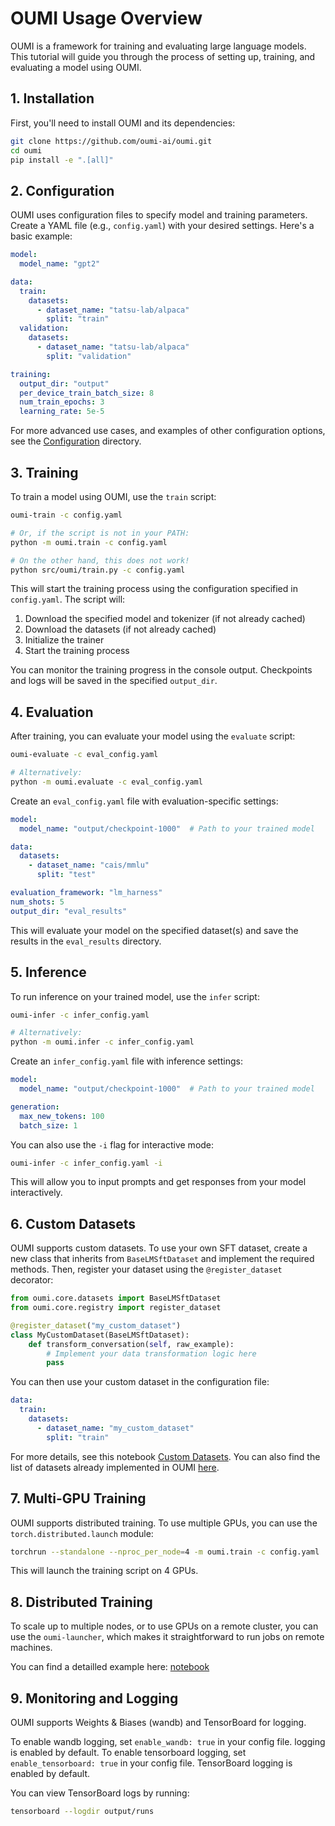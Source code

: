 # OUMI Usage Overview

OUMI is a framework for training and evaluating large language models. This tutorial will guide you through the process of setting up, training, and evaluating a model using OUMI.

## 1. Installation

First, you'll need to install OUMI and its dependencies:

```bash
git clone https://github.com/oumi-ai/oumi.git
cd oumi
pip install -e ".[all]"
```

## 2. Configuration

OUMI uses configuration files to specify model and training parameters. Create a YAML file (e.g., `config.yaml`) with your desired settings. Here's a basic example:

```yaml
model:
  model_name: "gpt2"

data:
  train:
    datasets:
      - dataset_name: "tatsu-lab/alpaca"
        split: "train"
  validation:
    datasets:
      - dataset_name: "tatsu-lab/alpaca"
        split: "validation"

training:
  output_dir: "output"
  per_device_train_batch_size: 8
  num_train_epochs: 3
  learning_rate: 5e-5
```

For more advanced use cases, and examples of other configuration options, see the [Configuration](https://github.com/oumi-ai/oumi/tree/main/configs/oumi) directory.

## 3. Training

To train a model using OUMI, use the `train` script:

```bash
oumi-train -c config.yaml

# Or, if the script is not in your PATH:
python -m oumi.train -c config.yaml

# On the other hand, this does not work!
python src/oumi/train.py -c config.yaml
```

This will start the training process using the configuration specified in `config.yaml`. The script will:

1. Download the specified model and tokenizer (if not already cached)
2. Download the datasets (if not already cached)
3. Initialize the trainer
4. Start the training process

You can monitor the training progress in the console output. Checkpoints and logs will be saved in the specified `output_dir`.

## 4. Evaluation

After training, you can evaluate your model using the `evaluate` script:

```bash
oumi-evaluate -c eval_config.yaml

# Alternatively:
python -m oumi.evaluate -c eval_config.yaml
```

Create an `eval_config.yaml` file with evaluation-specific settings:

```yaml
model:
  model_name: "output/checkpoint-1000"  # Path to your trained model

data:
  datasets:
    - dataset_name: "cais/mmlu"
      split: "test"

evaluation_framework: "lm_harness"
num_shots: 5
output_dir: "eval_results"
```

This will evaluate your model on the specified dataset(s) and save the results in the `eval_results` directory.

## 5. Inference

To run inference on your trained model, use the `infer` script:

```bash
oumi-infer -c infer_config.yaml

# Alternatively:
python -m oumi.infer -c infer_config.yaml
```

Create an `infer_config.yaml` file with inference settings:

```yaml
model:
  model_name: "output/checkpoint-1000"  # Path to your trained model

generation:
  max_new_tokens: 100
  batch_size: 1
```

You can also use the `-i` flag for interactive mode:

```bash
oumi-infer -c infer_config.yaml -i
```

This will allow you to input prompts and get responses from your model interactively.

## 6. Custom Datasets

OUMI supports custom datasets. To use your own SFT dataset, create a new class that inherits from `BaseLMSftDataset` and implement the required methods. Then, register your dataset using the `@register_dataset` decorator:

```python
from oumi.core.datasets import BaseLMSftDataset
from oumi.core.registry import register_dataset

@register_dataset("my_custom_dataset")
class MyCustomDataset(BaseLMSftDataset):
    def transform_conversation(self, raw_example):
        # Implement your data transformation logic here
        pass
```

You can then use your custom dataset in the configuration file:

```yaml
data:
  train:
    datasets:
      - dataset_name: "my_custom_dataset"
        split: "train"
```

For more details, see this notebook [Custom Datasets](https://github.com/oumi-ai/oumi/blob/main/notebooks/OUMI%20-%20Datasets%20Tutorial.ipynb). You can also find the list of datasets already implemented in OUMI [here](https://github.com/oumi-ai/oumi/tree/main/src/oumi/datasets).

## 7. Multi-GPU Training

OUMI supports distributed training. To use multiple GPUs, you can use the `torch.distributed.launch` module:

```bash
torchrun --standalone --nproc_per_node=4 -m oumi.train -c config.yaml
```

This will launch the training script on 4 GPUs.

## 8.  Distributed Training

To scale up to multiple nodes, or to use GPUs on a remote cluster, you can use the `oumi-launcher`, which makes it straightforward to run jobs on remote machines.

You can find a detailled example here: [notebook](https://github.com/oumi-ai/oumi/blob/main/notebooks/OUMI%20-%20Running%20Jobs%20Remotely.ipynb)

## 9. Monitoring and Logging

OUMI supports Weights & Biases (wandb) and TensorBoard for logging.

To enable wandb logging, set `enable_wandb: true` in your config file.  logging is enabled by default.
To enable tensorboard logging, set `enable_tensorboard: true` in your config file. TensorBoard logging is enabled by default.

You can view TensorBoard logs by running:

```bash
tensorboard --logdir output/runs
```
